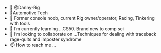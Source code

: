- 👋 @Danny-Rig
- 🔧Automotive Tech
- 👀 Former console noob, current Rig owner/operator, Racing, Tinkering with tools
- 🌱 I’m currently learning ...CS50.  Brand new to comp sci 
- 💞️ I’m looking to collaborate on ...Techniques for dealing with traceback rage-quits and imposter syndrome
- 📫 How to reach me ...

<!---
Danny-Rig/Danny-Rig is a ✨ special ✨ repository because its `README.md` (this file) appears on your GitHub profile.
You can click the Preview link to take a look at your changes.
--->
